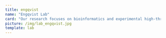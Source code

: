 ```yaml
---
title: engqvist
name: "Engqvist Lab"
card: "Our research focuses on bioinformatics and experimental high-throughput biochemical characterization of metabolic enzymes."
picture: /img/lab_engqvist.jpg
template: lab
---
```

